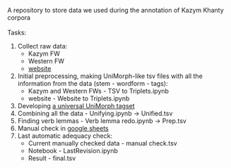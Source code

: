 A repository to store data we used during the annotation of Kazym Khanty corpora<br><br>
Tasks:
1. Collect raw data:
    * Kazym FW
    * Western FW
    * [website](http://www.babel.gwi.uni-muenchen.de/index.php?abfrage=KK_corpus&subnavi=corpus_pub)
2. Initial preprocessing, making UniMorph-like tsv files with all the information from the data (stem - wordform - tags):
   * Kazym and Western FWs - TSV to Triplets.ipynb
   * website - Website to Triplets.ipynb
3. Developing [a universal UniMorph tagset](https://docs.google.com/spreadsheets/d/16ISV_Tj9VOCSoos6XBLfljAnNMa1vxNfhyvU3EpkVyU/edit?usp=sharing)
4. Combining all the data - Unifying.ipynb -> Unified.tsv
5. Finding verb lemmas - Verb lemma redo.ipynb -> Prep.tsv
6. Manual check in [google sheets](https://docs.google.com/spreadsheets/d/1UL6KxLe6wz9uzrZl_zKgVVO24hoatezjtemCGVKqDU8/edit?usp=sharing)
7. Last automatic adequacy check:
   * Current manually checked data - manual check.tsv
   * Notebook - LastRevision.ipynb
   * Result - final.tsv
